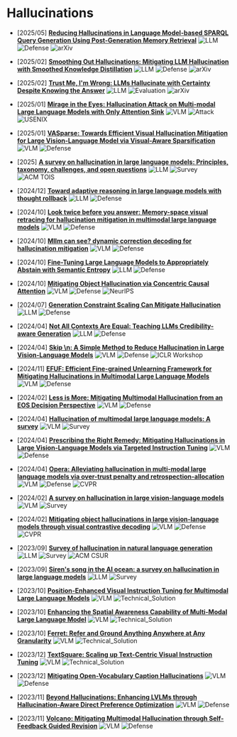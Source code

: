 # Hallucinations

- [2025/05] **[Reducing Hallucinations in Language Model-based SPARQL Query Generation Using Post-Generation Memory Retrieval](https://arxiv.org/pdf/2502.13369)** ![LLM](https://img.shields.io/badge/LLM-589cf4) ![Defense](https://img.shields.io/badge/Defense-87b800) ![arXiv](https://img.shields.io/badge/arXiv-f1b800)

- [2025/02] **[Smoothing Out Hallucinations: Mitigating LLM Hallucination with Smoothed Knowledge Distillation](https://arxiv.org/pdf/2502.11306)** ![LLM](https://img.shields.io/badge/LLM-589cf4) ![Defense](https://img.shields.io/badge/Defense-87b800) ![arXiv](https://img.shields.io/badge/arXiv-f1b800)

- [2025/02] **[Trust Me, I'm Wrong: LLMs Hallucinate with Certainty Despite Knowing the Answer](https://arxiv.org/pdf/2502.12964v2)** ![LLM](https://img.shields.io/badge/LLM-589cf4) ![Evaluation](https://img.shields.io/badge/Evaluation-87b800) ![arXiv](https://img.shields.io/badge/arXiv-f1b800)

- [2025/01] **[Mirage in the Eyes: Hallucination Attack on Multi-modal Large Language Models with Only Attention Sink](https://www.usenix.org/system/files/conference/usenixsecurity25/sec25cycle1-prepub-1176-wang-yining.pdf)** ![VLM](https://img.shields.io/badge/VLM-c7688b) ![Attack](https://img.shields.io/badge/Attack-87b800) ![USENIX](https://img.shields.io/badge/USENIX-f1b800)

- [2025/01] **[VASparse: Towards Efficient Visual Hallucination Mitigation for Large Vision-Language Model via Visual-Aware Sparsification](https://ui.adsabs.harvard.edu/abs/2025arXiv250106553Z/abstract)** ![VLM](https://img.shields.io/badge/VLM-c7688b) ![Defense](https://img.shields.io/badge/Defense-87b800)  

- [2025] **[A survey on hallucination in large language models: Principles, taxonomy, challenges, and open questions](https://arxiv.org/pdf/2311.05232)** ![LLM](https://img.shields.io/badge/LLM-589cf4) ![Survey](https://img.shields.io/badge/Survey-87b800) ![ACM TOIS](https://img.shields.io/badge/ACM_TOIS-f1b800)  

- [2024/12] **[Toward adaptive reasoning in large language models with thought rollback](https://arxiv.org/pdf/2412.19707?)** ![LLM](https://img.shields.io/badge/LLM-589cf4) ![Defense](https://img.shields.io/badge/Defense-87b800)  

- [2024/10] **[Look twice before you answer: Memory-space visual retracing for hallucination mitigation in multimodal large language models](https://arxiv.org/pdf/2410.03577)** ![VLM](https://img.shields.io/badge/VLM-c7688b) ![Defense](https://img.shields.io/badge/Defense-87b800)  

- [2024/10] **[Mllm can see? dynamic correction decoding for hallucination mitigation](https://arxiv.org/pdf/2410.11779)** ![VLM](https://img.shields.io/badge/VLM-c7688b) ![Defense](https://img.shields.io/badge/Defense-87b800)  

- [2024/10] **[Fine-Tuning Large Language Models to Appropriately Abstain with Semantic Entropy](https://arxiv.org/abs/2410.17234)** ![LLM](https://img.shields.io/badge/LLM-589cf4) ![Defense](https://img.shields.io/badge/Defense-87b800)  

- [2024/10] **[Mitigating Object Hallucination via Concentric Causal Attention](https://arxiv.org/abs/2406.02069)** ![VLM](https://img.shields.io/badge/VLM-c7688b) ![Defense](https://img.shields.io/badge/Defense-87b800) ![NeurIPS](https://img.shields.io/badge/NeurIPS-f1b800)  

- [2024/07] **[Generation Constraint Scaling Can Mitigate Hallucination](https://arxiv.org/abs/2407.16908)** ![LLM](https://img.shields.io/badge/LLM-589cf4) ![Defense](https://img.shields.io/badge/Defense-87b800)  

- [2024/04] **[Not All Contexts Are Equal: Teaching LLMs Credibility-aware Generation](https://arxiv.org/abs/2404.06809)** ![LLM](https://img.shields.io/badge/LLM-589cf4) ![Defense](https://img.shields.io/badge/Defense-87b800)  

- [2024/04] **[Skip \\n: A Simple Method to Reduce Hallucination in Large Vision-Language Models](https://openreview.net/forum?id=5csjF5sF3r)** ![VLM](https://img.shields.io/badge/VLM-c7688b) ![Defense](https://img.shields.io/badge/Defense-87b800) ![ICLR Workshop](https://img.shields.io/badge/ICLR_Workshop-f1b800)  

- [2024/11] **[EFUF: Efficient Fine-grained Unlearning Framework for Mitigating Hallucinations in Multimodal Large Language Models](https://arxiv.org/abs/2402.09801)** ![VLM](https://img.shields.io/badge/VLM-c7688b) ![Defense](https://img.shields.io/badge/Defense-87b800)  

- [2024/02] **[Less is More: Mitigating Multimodal Hallucination from an EOS Decision Perspective](https://arxiv.org/abs/2402.14545)** ![VLM](https://img.shields.io/badge/VLM-c7688b) ![Defense](https://img.shields.io/badge/Defense-87b800)  

- [2024/04] **[Hallucination of multimodal large language models: A survey](https://arxiv.org/pdf/2404.18930?)** ![VLM](https://img.shields.io/badge/VLM-c7688b) ![Survey](https://img.shields.io/badge/Survey-87b800)  

- [2024/04] **[Prescribing the Right Remedy: Mitigating Hallucinations in Large Vision-Language Models via Targeted Instruction Tuning](https://arxiv.org/pdf/2404.10332)** ![VLM](https://img.shields.io/badge/VLM-c7688b) ![Defense](https://img.shields.io/badge/Defense-87b800)  

- [2024/04] **[Opera: Alleviating hallucination in multi-modal large language models via over-trust penalty and retrospection-allocation](http://openaccess.thecvf.com/content/CVPR2024/papers/Huang_OPERA_Alleviating_Hallucination_in_Multi-Modal_Large_Language_Models_via_Over-Trust_CVPR_2024_paper.pdf)** ![VLM](https://img.shields.io/badge/VLM-c7688b) ![Defense](https://img.shields.io/badge/Defense-87b800) ![CVPR](https://img.shields.io/badge/CVPR-f1b800)  


- [2024/02] **[A survey on hallucination in large vision-language models](https://arxiv.org/pdf/2402.00253)** ![VLM](https://img.shields.io/badge/VLM-c7688b) ![Survey](https://img.shields.io/badge/Survey-87b800)  

- [2024/02] **[Mitigating object hallucinations in large vision-language models through visual contrastive decoding](https://openaccess.thecvf.com/content/CVPR2024/papers/Leng_Mitigating_Object_Hallucinations_in_Large_Vision-Language_Models_through_Visual_Contrastive_CVPR_2024_paper.pdf)** ![VLM](https://img.shields.io/badge/VLM-c7688b) ![Defense](https://img.shields.io/badge/Defense-87b800) ![CVPR](https://img.shields.io/badge/CVPR-f1b800)  

- [2023/09] **[Survey of hallucination in natural language generation](https://arxiv.org/pdf/2202.03629)** ![LLM](https://img.shields.io/badge/LLM-589cf4) ![Survey](https://img.shields.io/badge/Survey-87b800) ![ACM CSUR](https://img.shields.io/badge/ACM_CSUR-f1b800)  

- [2023/09] **[Siren's song in the AI ocean: a survey on hallucination in large language models](https://direct.mit.edu/coli/article-pdf/doi/10.1162/coli.a.16/2535477/coli.a.16.pdf)** ![LLM](https://img.shields.io/badge/LLM-589cf4) ![Survey](https://img.shields.io/badge/Survey-87b800)  


- [2023/10] **[Position-Enhanced Visual Instruction Tuning for Multimodal Large Language Models](https://arxiv.org/abs/2308.13437)** ![VLM](https://img.shields.io/badge/VLM-c7688b) ![Technical_Solution](https://img.shields.io/badge/Technical_Solution-87b800)  

- [2023/10] **[Enhancing the Spatial Awareness Capability of Multi-Modal Large Language Model](https://arxiv.org/abs/2310.20357)** ![VLM](https://img.shields.io/badge/VLM-c7688b) ![Technical_Solution](https://img.shields.io/badge/Technical_Solution-87b800)  

- [2023/10] **[Ferret: Refer and Ground Anything Anywhere at Any Granularity](https://arxiv.org/abs/2310.07704)** ![VLM](https://img.shields.io/badge/VLM-c7688b) ![Technical_Solution](https://img.shields.io/badge/Technical_Solution-87b800)  

- [2023/12] **[TextSquare: Scaling up Text-Centric Visual Instruction Tuning](https://arxiv.org/abs/2404.12803)** ![VLM](https://img.shields.io/badge/VLM-c7688b) ![Technical_Solution](https://img.shields.io/badge/Technical_Solution-87b800)  


- [2023/12] **[Mitigating Open-Vocabulary Caption Hallucinations](https://arxiv.org/abs/2312.03631)** ![VLM](https://img.shields.io/badge/VLM-c7688b) ![Defense](https://img.shields.io/badge/Defense-87b800)  

- [2023/11] **[Beyond Hallucinations: Enhancing LVLMs through Hallucination-Aware Direct Preference Optimization](https://arxiv.org/abs/2311.16839)** ![VLM](https://img.shields.io/badge/VLM-c7688b) ![Defense](https://img.shields.io/badge/Defense-87b800)  

- [2023/11] **[Volcano: Mitigating Multimodal Hallucination through Self-Feedback Guided Revision](https://arxiv.org/abs/2311.07362)** ![VLM](https://img.shields.io/badge/VLM-c7688b) ![Defense](https://img.shields.io/badge/Defense-87b800)  
